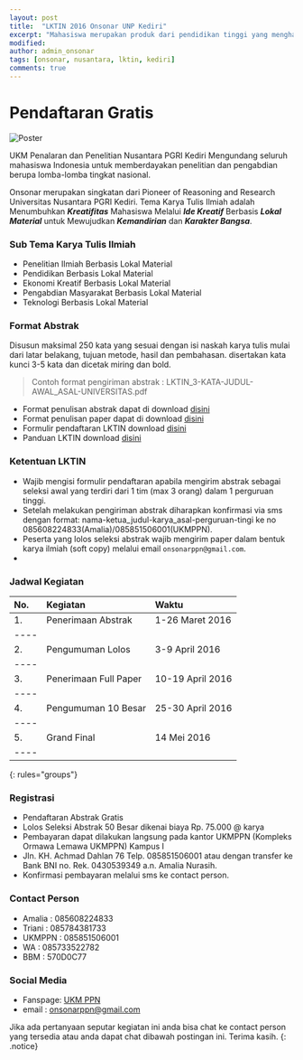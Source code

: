 ```yaml
---
layout: post
title:  "LKTIN 2016 Onsonar UNP Kediri"
excerpt: "Mahasiswa merupakan produk dari pendidikan tinggi yang menghasilkan lulusan yang mempunyai sikap kecendekiawanan. Sikap tersebut meliputi sikap sebagai penemu, pemadu, penerap, serta sebagai pengembang IPTEKS. Untuk itu, mahasiswa yang merupakan salah satu kelompok masyarakat ilmiah harus mempunyai ciri kehidupan akademis yang dinamis."
modified: 
author: admin_onsonar
tags: [onsonar, nusantara, lktin, kediri]
comments: true
---
```


# Pendaftaran Gratis

![Poster](../files/onsonar/PosterLKTIN4.jpg)

UKM Penalaran dan Penelitian Nusantara PGRI Kediri Mengundang seluruh mahasiswa Indonesia untuk memberdayakan penelitian dan pengabdian berupa lomba-lomba tingkat nasional.

Onsonar merupakan singkatan dari Pioneer of Reasoning and Research Universitas Nusantara PGRI Kediri. Tema Karya Tulis Ilmiah adalah Menumbuhkan ***Kreatifitas*** Mahasiswa Melalui ***Ide Kreatif*** Berbasis ***Lokal Material*** untuk Mewujudkan ***Kemandirian*** dan ***Karakter Bangsa***. 

### Sub Tema Karya Tulis Ilmiah

* Penelitian Ilmiah Berbasis Lokal Material
* Pendidikan Berbasis Lokal Material 
* Ekonomi Kreatif Berbasis Lokal Material
* Pengabdian Masyarakat Berbasis Lokal Material
* Teknologi Berbasis Lokal Material


### Format Abstrak

Disusun maksimal 250 kata yang sesuai dengan isi naskah karya tulis mulai dari latar belakang, tujuan metode, hasil dan pembahasan. disertakan kata kunci 3-5 kata dan dicetak miring dan bold.

> Contoh format pengiriman abstrak : LKTIN_3-KATA-JUDUL-AWAL_ASAL-UNIVERSITAS.pdf

- Format penulisan abstrak dapat di download [disini](/files/onsonar/format-abstrak-onsonar-2016.pdf)
- Format penulisan paper dapat di download [disini](/files/onsonar/Format-Penulisan-Paper.doc)
- Formulir pendaftaran LKTIN download [disini](/files/onsonar/FORMULIR.PENDAFTARAN.doc)
- Panduan LKTIN download [disini](/files/onsonar/Panduan-jadi-2.pdf)

### Ketentuan LKTIN

* Wajib mengisi formulir pendaftaran apabila mengirim abstrak sebagai seleksi awal yang terdiri dari 1 tim (max 3 orang) dalam 1 perguruan tinggi.
* Setelah melakukan pengiriman abstrak diharapkan konfirmasi via sms dengan format: nama-ketua_judul-karya_asal-perguruan-tingi ke no 085608224833(Amalia)/085851506001(UKMPPN).
* Peserta yang lolos seleksi abstrak wajib mengirim paper dalam bentuk karya ilmiah (soft copy) melalui email `onsonarppn@gmail.com`.
* 

### Jadwal Kegiatan

| No. | Kegiatan | Waktu |
|:--------|:-------|:--------|
| 1. | Penerimaan Abstrak   | 1-26 Maret 2016 |
|----
| 2. | Pengumuman Lolos   | 3-9 April 2016 |
|----
| 3. | Penerimaan Full Paper   | 10-19 April 2016 |
|----
| 4. | Pengumuman 10 Besar | 25-30 April 2016 |
|----
| 5. | Grand Final | 14 Mei 2016 |
|----
{: rules="groups"}


### Registrasi
* Pendaftaran Abstrak Gratis
* Lolos Seleksi Abstrak 50 Besar dikenai biaya Rp. 75.000 @ karya
* Pembayaran dapat dilakukan langsung pada kantor UKMPPN (Kompleks Ormawa Lemawa UKMPPN) Kampus I
* Jln. KH. Achmad Dahlan 76 Telp. 085851506001 atau dengan transfer ke Bank BNI no. Rek. 0430539349 a.n. Amalia Nurasih.
* Konfirmasi pembayaran melalui sms ke contact person.


### Contact Person

* Amalia : 085608224833
* Triani : 085784381733
* UKMPPN : 085851506001
* WA 	 : 085733522782
* BBM	 : 570D0C77

### Social Media

- Fanspage: [UKM PPN](https://www.facebook.com/ukm.ppn.unpkediri)
- email	  : onsonarppn@gmail.com

Jika ada pertanyaan seputar kegiatan ini anda bisa chat ke contact person yang tersedia atau anda dapat chat dibawah postingan ini. Terima kasih.
{: .notice}
